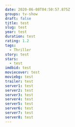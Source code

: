 ```yaml
---
date: 2020-06-08T04:50:57.875Z
groups: tv-show
draft: false
title: test
slug: test
year: test
duration: test
rating: 1.2
tags:
  - Thriller
story: test
stars:
  - test
imdbid: test
moviecover: test
moviebg: test
trailer: test
server1: test
server2: test
server3: test
server4: test
server5: test
server6: test
server7: test
server8: test
---
```

